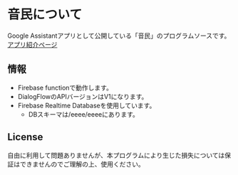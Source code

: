# 音民について
Google Assistantアプリとして公開している「音民」のプログラムソースです。
[アプリ紹介ページ](https://assistant.google.com/services/a/uid/000000bdcdc9a884?hl=ja)

## 情報
* Firebase functionで動作します。
* DialogFlowのAPIバージョンはV1になります。
* Firebase Realtime Databaseを使用しています。
  * DBスキーマは/eeee/eeeeにあります。

## License
自由に利用して問題ありませんが、本プログラムにより生じた損失については保証はできませんのでご理解の上、使用ください。
